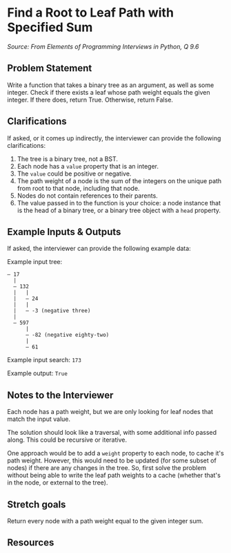 # Find a Root to Leaf Path with Specified Sum
_Source: From Elements of Programming Interviews in Python, Q 9.6_

## Problem Statement 

Write a function that takes a binary tree as an argument, as well as some integer. Check if there exists a leaf whose path weight equals the given integer. If there does, return True. Otherwise, return False. 

## Clarifications 

If asked, or it comes up indirectly, the interviewer can provide the following clarifications:

1. The tree is a binary tree, not a BST. 
1. Each node has a `value` property that is an integer. 
1. The `value` could be positive or negative. 
1. The path weight of a node is the sum of the integers on the unique path from root to that node, including that node.
1. Nodes do not contain references to their parents.
1. The value passed in to the function is your choice: a node instance that is the head of a binary tree, or a binary tree object with a `head` property. 

## Example Inputs & Outputs

If asked, the interviewer can provide the following example data:

Example input tree:
```
— 17
  |
  — 132
  |   |
  |   — 24
  |   |
  |   — -3 (negative three)
  |
  — 597
      |
      — -82 (negative eighty-two)
      |
      — 61
```
Example input search: `173`

Example output: `True`


## Notes to the Interviewer

Each node has a path weight, but we are only looking for leaf nodes that match the input value. 

The solution should look like a traversal, with some additional info passed along. This could be recursive or iterative. 

One approach would be to add a `weight` property to each node, to cache it's path weight. However, this would need to be updated (for some subset of nodes) if there are any changes in the tree. So, first solve the problem without being able to write the leaf path weights to a cache (whether that's in the node, or external to the tree). 

## Stretch goals

Return every node with a path weight equal to the given integer sum.

## Resources

